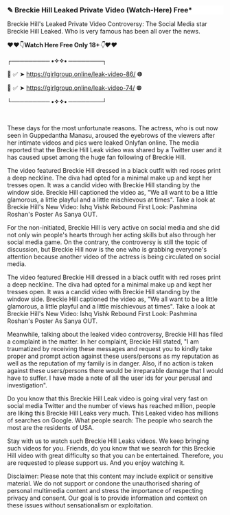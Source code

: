 <h1 style="background-color: white; box-sizing: border-box; color: #171717; font-family: -apple-system, BlinkMacSystemFont, &quot;Segoe UI&quot;, Roboto, Helvetica, Arial, sans-serif, &quot;Apple Color Emoji&quot;, &quot;Segoe UI Emoji&quot;, &quot;Segoe UI Symbol&quot;; line-height: var(--lh-tight); margin-bottom: var(--su-2); margin-left: 0px; margin-right: 0px; margin-top: 0px; text-align: left;"><span style="font-size: medium;">✎ Breckie Hill Leaked Private Video (Watch-Here) Free*</span></h1><p>Breckie Hill's Leaked Private Video Controversy: The Social Media star Breckie Hill Leaked. Who is very famous has been all over the news.&nbsp;</p><p>❤❤👇<b>Watch Here Free Only 18+</b><em>👇❤❤</em></p><p><strong>┌───────── •✧✧• ────────┐</strong></p><p>📌 ✅ ➤&nbsp;<a href="https://downx.org/2AunZ"></a><a href="https://leak.girlgroup.online/">https://girlgroup.online/leak-video-86/</a> <strong>🌐</strong></p><p>📌 ✅ ➤&nbsp;<a href="https://girlgroup.online/leak-video-74/">https://girlgroup.online/leak-video-74/</a> <strong>🌐</strong></p><p><strong>└───────── •✧✧• ────────┘</strong></p><p><strong><br /></strong></p><p>These days for the most unfortunate reasons. The actress, who is out now seen in Guppedantha Manasu, aroused the eyebrows of the viewers after her intimate videos and pics were leaked Onlyfan online. The media reported that the Breckie Hill Leak video was shared by a Twitter user and it has caused upset among the huge fan following of Breckie Hill.</p><p>The video featured Breckie Hill dressed in a black outfit with red roses print a deep neckline. The diva had opted for a minimal make up and kept her tresses open. It was a candid video with Breckie Hill standing by the window side. Breckie Hill captioned the video as, "We all want to be a little glamorous, a little playful and a little mischievous at times". Take a look at Breckie Hill's New Video: Ishq Vishk Rebound First Look: Pashmina Roshan's Poster As Sanya OUT.</p><p>For the non-initiated, Breckie Hill is very active on social media and she did not only win people's hearts through her acting skills but also through her social media game. On the contrary, the controversy is still the topic of discussion, but Breckie Hill now is the one who is grabbing everyone's attention because another video of the actress is being circulated on social media.</p><p>The video featured Breckie Hill dressed in a black outfit with red roses print a deep neckline. The diva had opted for a minimal make up and kept her tresses open. It was a candid video with Breckie Hill standing by the window side. Breckie Hill captioned the video as, "We all want to be a little glamorous, a little playful and a little mischievous at times". Take a look at Breckie Hill's New Video: Ishq Vishk Rebound First Look: Pashmina Roshan's Poster As Sanya OUT.</p><p>Meanwhile, talking about the leaked video controversy, Breckie Hill has filed a complaint in the matter. In her complaint, Breckie Hill stated, "I am traumatized by receiving these messages and request you to kindly take proper and prompt action against these users/persons as my reputation as well as the reputation of my family is in danger. Also, if no action is taken against these users/persons there would be irreparable damage that I would have to suffer. I have made a note of all the user ids for your perusal and investigation".</p><p>Do you know that this Breckie Hill Leak video is going viral very fast on social media Twitter and the number of views has reached million, people are liking this Breckie Hill Leaks very much. This Leaked video has millions of searches on Google. What people search: The people who search the most are the residents of USA.</p><p>Stay with us to watch such Breckie Hill Leaks videos. We keep bringing such videos for you. Friends, do you know that we search for this Breckie Hill video with great difficulty so that you can be entertained. Therefore, you are requested to please support us. And you enjoy watching it.</p><p>












<!--notionvc: 32fc6660-f947-45ef-b6da-cc59dd3320f2--></p><p>Disclaimer: Please note that this content may include explicit or sensitive material. We do not support or condone the unauthorised sharing of personal multimedia content and stress the importance of respecting privacy and consent. Our goal is to provide information and context on these issues without sensationalism or exploitation.</p>
